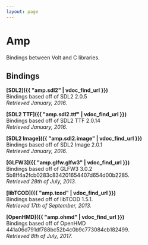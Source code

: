 ```yaml
---
layout: page
---
```


# Amp

Bindings between Volt and C libraries.

## Bindings

**[SDL2]({{ "amp.sdl2" | vdoc_find_url }})**\
Bindings based off of SDL2 2.0.5\
_Retrieved January, 2016._

**[SDL2 TTF]({{ "amp.sdl2.ttf" | vdoc_find_url }})**\
Bindings based off of SDL2 TTF 2.0.14\
_Retrieved January, 2016._

**[SDL2 Image]({{ "amp.sdl2.image" | vdoc_find_url }})**\
Bindings based off of SDL2 Image 2.0.1\
_Retrieved January, 2016._

**[GLFW3]({{ "amp.glfw.glfw3" | vdoc_find_url }})**\
Bindings based off of GLFW3 3.0.2 5b8ff4a2fcb0283c834201654407d654d00b2285.\
_Retrieved 28th of July, 2013._

**[libTCOD]({{ "amp.tcod" | vdoc_find_url }})**\
Bindings based off of libTCOD 1.5.1.\
_Retrieved 17th of September, 2013._

**[OpenHMD]({{ "amp.ohmd" | vdoc_find_url }})**\
Bindings based off of OpenHMD 441a06d791df788bc52b4c0b9c773084cb182499.\
_Retrieved 8th of July, 2017._
